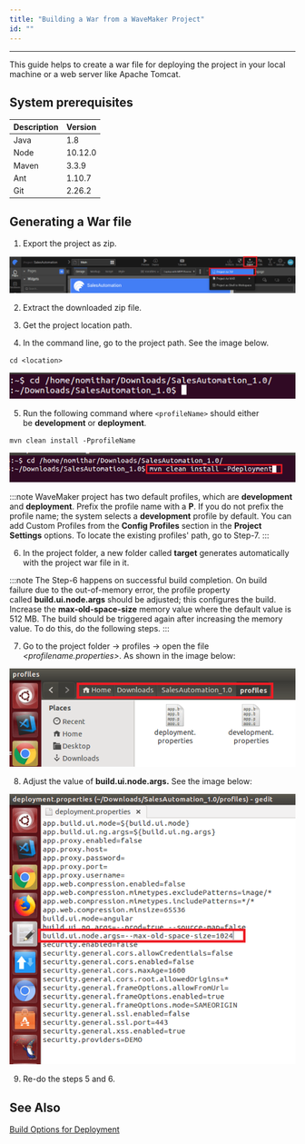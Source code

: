 ```yaml
---
title: "Building a War from a WaveMaker Project"
id: ""
---
```

---
This guide helps to create a war file for deploying the project in your local machine or a web server like Apache Tomcat.

## System prerequisites

|Description|Version|
|---|---|
|Java |1.8|
|Node|10.12.0|
|Maven| 3.3.9|
|Ant|1.10.7|
|Git| 2.26.2|

## Generating a War file

1. Export the project as zip.

[![](/learn/assets/ExportProjectasZip.png)](/learn/assets/ExportProjectasZip.png)

2. Extract the downloaded zip file.

3. Get the project location path.  

4. In the command line, go to the project path. See the image below.

```shell
cd <location>
```

[![](/learn/assets/LocateProjectIncmdline.png)](/learn/assets/LocateProjectIncmdline.png)

5. Run the following command where `<profileName>` should either be **development** or **deployment**.

```
mvn clean install -PprofileName
```

![mvn install](/learn/assets/enter-mvn-install-cmd-and-profilename.png)

:::note
WaveMaker project has two default profiles, which are **development** and **deployment**. Prefix the profile name with a **P**. If you do not prefix the profile name; the system selects a **development** profile by default. You can add Custom Profiles from the **Config Profiles** section in the **Project Settings** options. To locate the existing profiles' path, go to Step-7.
:::

6. In the project folder, a new folder called **target** generates automatically with the project war file in it.

:::note
The Step-6 happens on successful build completion. On build failure due to the out-of-memory error, the profile property called **build.ui.node.args** should be adjusted; this configures the build. Increase the **max-old-space-size** memory value where the default value is 512 MB. The build should be triggered again after increasing the memory value. To do this, do the following steps.
:::

7. Go to the project folder -> profiles -> open the file _<profilename.properties>_. As shown in the image below:

[![](/learn/assets/profile-location.png)](/learn/assets/profile-location.png)

8. Adjust the value of **build.ui.node.args.** See the image below:

[![](/learn/assets/adjusting-space-on-failure.png)](/learn/assets/adjusting-space-on-failure.png)

9. Re-do the steps 5 and 6.

## See Also

[Build Options for Deployment](/learn/app-development/deployment/build-options)
